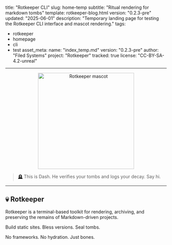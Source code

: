 title: "Rotkeeper CLI"
slug: home-temp
subtitle: "Ritual rendering for markdown tombs"
template: rotkeeper-blog.html
version: "0.2.3-pre"
updated: "2025-06-01"
description: "Temporary landing page for testing the Rotkeeper CLI interface and mascot rendering."
tags:
  - rotkeeper
  - homepage
  - cli
  - test
asset_meta:
  name: "index_temp.md"
  version: "0.2.3-pre"
  author: "Filed Systems"
  project: "Rotkeeper"
  tracked: true
  license: "CC-BY-SA-4.2-unreal"
---

<p align="center">
  <img src="/assets/images/rotkeeper-splash.png" alt="Rotkeeper mascot" width="300" />
</p>

> [🪦](https://rotkeeper.com/0.2.0.0.tar.gz) This is Dash. He verifies your tombs and logs your decay. Say hi.

***

## 💀 Rotkeeper

Rotkeeper is a terminal-based toolkit for rendering, archiving, and preserving the remains of Markdown-driven projects.

Build static sites. Bless versions. Seal tombs.

No frameworks. No hydration. Just bones.

<!--
Download the sealed tomb:
<a href="https://rotkeeper.com/0.2.0.0.tar.gz">rotkeeper-0.2.0.0.tomb</a>
-->

<!--
Sora prompt: “A ghostly mascot at the command line, organizing digital tombstones with a pastel terminal and haunted clipboard.”
-->